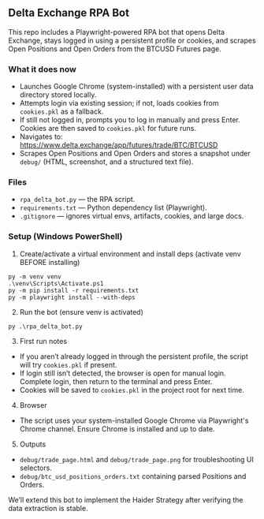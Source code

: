 ## Delta Exchange RPA Bot

This repo includes a Playwright-powered RPA bot that opens Delta Exchange, stays logged in using a persistent profile or cookies, and scrapes Open Positions and Open Orders from the BTCUSD Futures page.

### What it does now
- Launches Google Chrome (system-installed) with a persistent user data directory stored locally.
- Attempts login via existing session; if not, loads cookies from `cookies.pkl` as a fallback.
- If still not logged in, prompts you to log in manually and press Enter. Cookies are then saved to `cookies.pkl` for future runs.
- Navigates to: https://www.delta.exchange/app/futures/trade/BTC/BTCUSD
- Scrapes Open Positions and Open Orders and stores a snapshot under `debug/` (HTML, screenshot, and a structured text file).

### Files
- `rpa_delta_bot.py` — the RPA script.
- `requirements.txt` — Python dependency list (Playwright).
- `.gitignore` — ignores virtual envs, artifacts, cookies, and large docs.

### Setup (Windows PowerShell)
1) Create/activate a virtual environment and install deps (activate venv BEFORE installing)
```
py -m venv venv
.\venv\Scripts\Activate.ps1
py -m pip install -r requirements.txt
py -m playwright install --with-deps
```

2) Run the bot (ensure venv is activated)
```
py .\rpa_delta_bot.py
```

3) First run notes
- If you aren’t already logged in through the persistent profile, the script will try `cookies.pkl` if present.
- If login still isn’t detected, the browser is open for manual login. Complete login, then return to the terminal and press Enter.
- Cookies will be saved to `cookies.pkl` in the project root for next time.

4) Browser
- The script uses your system-installed Google Chrome via Playwright's Chrome channel. Ensure Chrome is installed and up to date.

5) Outputs
- `debug/trade_page.html` and `debug/trade_page.png` for troubleshooting UI selectors.
- `debug/btc_usd_positions_orders.txt` containing parsed Positions and Orders.

We’ll extend this bot to implement the Haider Strategy after verifying the data extraction is stable.
